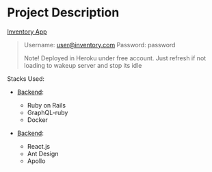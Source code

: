 # Project Description
[Inventory App](https://inventory-frontend.herokuapp.com/)
> Username: user@inventory.com
> Password: password
>
>Note! Deployed in Heroku under free account. Just refresh if not loading to wakeup server and stop its idle

Stacks Used:
- [Backend](https://github.com/ronsigter/inventory-backend):
  - Ruby on Rails
  - GraphQL-ruby
  - Docker

- [Backend](https://github.com/ronsigter/inventory-frontend):
  - React.js
  - Ant Design
  - Apollo
